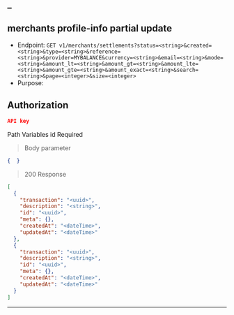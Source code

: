 _
----------------------------------------------------------------------------------
## merchants profile-info partial update
* Endpoint: `GET v1/merchants/settlements?status=<string>&created=<string>&type=<string>&reference=<string>&provider=MYBALANCE&currency=<string>&email=<string>&mode=<string>&amount_lt=<string>&amount_gt=<string>&amount_lte=<string>&amount_gte=<string>&amount_exact=<string>&search=<string>&page=<integer>&size=<integer>`
* Purpose: 

## Authorization

```json
API key
```
Path Variables
id                  <string> Required

> Body parameter
```json
{  }
```

> 200 Response

```json
[
  {
    "transaction": "<uuid>",
    "description": "<string>",
    "id": "<uuid>",
    "meta": {},
    "createdAt": "<dateTime>",
    "updatedAt": "<dateTime>"
  },
  {
    "transaction": "<uuid>",
    "description": "<string>",
    "id": "<uuid>",
    "meta": {},
    "createdAt": "<dateTime>",
    "updatedAt": "<dateTime>"
  }
]
```
----------------------------------------------------------------------------------